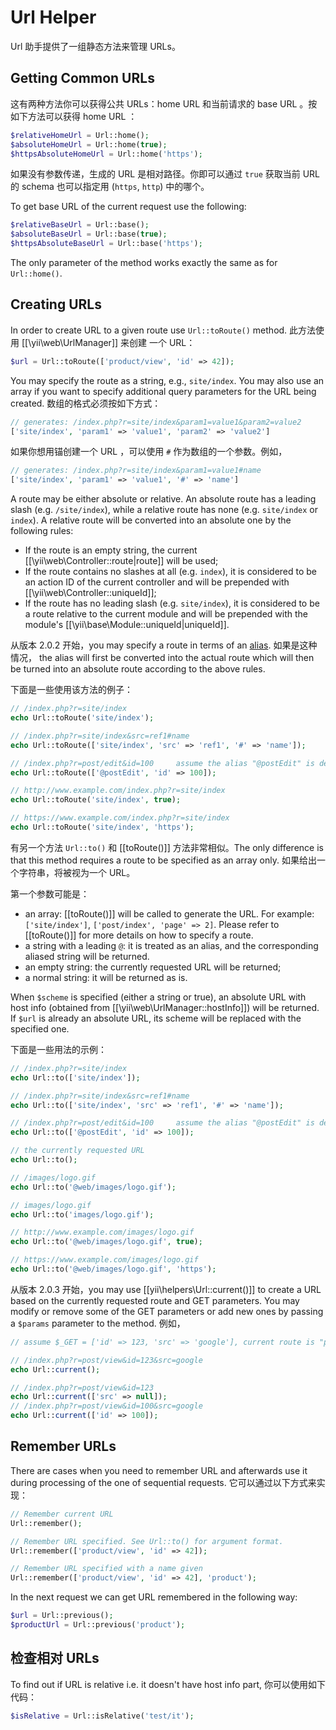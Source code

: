 Url Helper
==========

Url 助手提供了一组静态方法来管理 URLs。


## Getting Common URLs <span id="getting-common-urls"></span>

这有两种方法你可以获得公共 URLs：home URL 和当前请求的 base URL 。按如下方法可以获得
home URL ：

```php
$relativeHomeUrl = Url::home();
$absoluteHomeUrl = Url::home(true);
$httpsAbsoluteHomeUrl = Url::home('https');
```

如果没有参数传递，生成的 URL 是相对路径。你即可以通过 `true` 获取当前 URL 的
schema 也可以指定用 (`https`, `http`) 中的哪个。

To get base URL of the current request use the following:
 
```php
$relativeBaseUrl = Url::base();
$absoluteBaseUrl = Url::base(true);
$httpsAbsoluteBaseUrl = Url::base('https');
```

The only parameter of the method works exactly the same as for `Url::home()`.


## Creating URLs <span id="creating-urls"></span>

In order to create URL to a given route use `Url::toRoute()` method. 此方法使用 [[\yii\web\UrlManager]] 来创建
一个 URL：

```php
$url = Url::toRoute(['product/view', 'id' => 42]);
```
 
You may specify the route as a string, e.g., `site/index`. You may also use an array if you want to specify additional
query parameters for the URL being created. 数组的格式必须按如下方式：

```php
// generates: /index.php?r=site/index&param1=value1&param2=value2
['site/index', 'param1' => 'value1', 'param2' => 'value2']
```

如果你想用锚创建一个 URL ，可以使用 `#` 作为数组的一个参数。例如，

```php
// generates: /index.php?r=site/index&param1=value1#name
['site/index', 'param1' => 'value1', '#' => 'name']
```

A route may be either absolute or relative. An absolute route has a leading slash (e.g. `/site/index`), while a relative
route has none (e.g. `site/index` or `index`). A relative route will be converted into an absolute one by the following rules:

- If the route is an empty string, the current [[\yii\web\Controller::route|route]] will be used;
- If the route contains no slashes at all (e.g. `index`), it is considered to be an action ID of the current controller
  and will be prepended with [[\yii\web\Controller::uniqueId]];
- If the route has no leading slash (e.g. `site/index`), it is considered to be a route relative to the current module
  and will be prepended with the module's [[\yii\base\Module::uniqueId|uniqueId]].
  
从版本 2.0.2 开始，you may specify a route in terms of an [alias](concept-aliases.md). 如果是这种情况，
the alias will first be converted into the actual route which will then be turned into an absolute route according
to the above rules.

下面是一些使用该方法的例子：

```php
// /index.php?r=site/index
echo Url::toRoute('site/index');

// /index.php?r=site/index&src=ref1#name
echo Url::toRoute(['site/index', 'src' => 'ref1', '#' => 'name']);

// /index.php?r=post/edit&id=100     assume the alias "@postEdit" is defined as "post/edit"
echo Url::toRoute(['@postEdit', 'id' => 100]);

// http://www.example.com/index.php?r=site/index
echo Url::toRoute('site/index', true);

// https://www.example.com/index.php?r=site/index
echo Url::toRoute('site/index', 'https');
```

有另一个方法 `Url::to()` 和 [[toRoute()]] 方法非常相似。The only difference is that this method
requires a route to be specified as an array only. 如果给出一个字符串，将被视为一个 URL。

第一个参数可能是：
         
- an array: [[toRoute()]] will be called to generate the URL. For example:
  `['site/index']`, `['post/index', 'page' => 2]`. Please refer to [[toRoute()]] for more details
  on how to specify a route.
- a string with a leading `@`: it is treated as an alias, and the corresponding aliased string
  will be returned.
- an empty string: the currently requested URL will be returned;
- a normal string: it will be returned as is.

When `$scheme` is specified (either a string or true), an absolute URL with host info (obtained from
[[\yii\web\UrlManager::hostInfo]]) will be returned. If `$url` is already an absolute URL, its scheme
will be replaced with the specified one.

下面是一些用法的示例：

```php
// /index.php?r=site/index
echo Url::to(['site/index']);

// /index.php?r=site/index&src=ref1#name
echo Url::to(['site/index', 'src' => 'ref1', '#' => 'name']);

// /index.php?r=post/edit&id=100     assume the alias "@postEdit" is defined as "post/edit"
echo Url::to(['@postEdit', 'id' => 100]);

// the currently requested URL
echo Url::to();

// /images/logo.gif
echo Url::to('@web/images/logo.gif');

// images/logo.gif
echo Url::to('images/logo.gif');

// http://www.example.com/images/logo.gif
echo Url::to('@web/images/logo.gif', true);

// https://www.example.com/images/logo.gif
echo Url::to('@web/images/logo.gif', 'https');
```

从版本 2.0.3 开始，you may use [[yii\helpers\Url::current()]] to create a URL based on the currently
requested route and GET parameters. You may modify or remove some of the GET parameters or add new ones by
passing a `$params` parameter to the method. 例如，

```php
// assume $_GET = ['id' => 123, 'src' => 'google'], current route is "post/view"

// /index.php?r=post/view&id=123&src=google
echo Url::current();

// /index.php?r=post/view&id=123
echo Url::current(['src' => null]);
// /index.php?r=post/view&id=100&src=google
echo Url::current(['id' => 100]);
```


## Remember URLs <span id="remember-urls"></span>

There are cases when you need to remember URL and afterwards use it during processing of the one of sequential requests.
它可以通过以下方式来实现：
 
```php
// Remember current URL 
Url::remember();

// Remember URL specified. See Url::to() for argument format.
Url::remember(['product/view', 'id' => 42]);

// Remember URL specified with a name given
Url::remember(['product/view', 'id' => 42], 'product');
```

In the next request we can get URL remembered in the following way:

```php
$url = Url::previous();
$productUrl = Url::previous('product');
```
                        
## 检查相对 URLs <span id="checking-relative-urls"></span>

To find out if URL is relative i.e. it doesn't have host info part, 你可以使用如下代码：
                             
```php
$isRelative = Url::isRelative('test/it');
```
